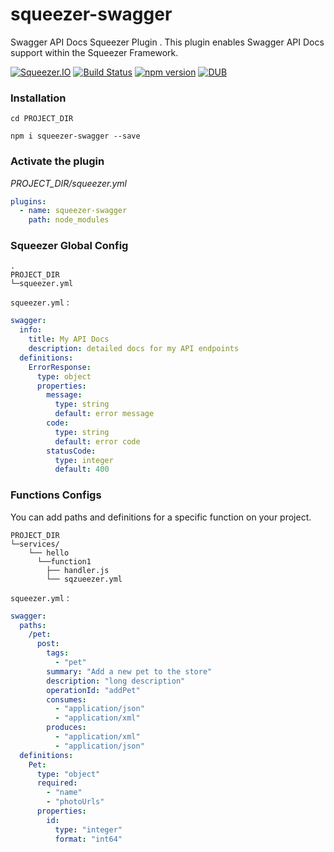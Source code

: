 # squeezer-swagger
Swagger API Docs Squeezer Plugin  . This plugin enables Swagger API Docs support within the Squeezer Framework.

[![Squeezer.IO](https://cdn.rawgit.com/SqueezerIO/squeezer/9a010c35/docs/gitbook/images/badge.svg)](https://Squeezer.IO)
[![Build Status](https://travis-ci.org/SqueezerIO/squeezer-swagger.svg?branch=master)](https://travis-ci.org/SqueezerIO/squeezer-swagger)
[![npm version](https://badge.fury.io/js/squeezer-swagger.svg)](https://badge.fury.io/js/squeezer-swagger)
[![DUB](https://img.shields.io/dub/l/vibe-d.svg)]()

### Installation

`cd PROJECT_DIR`

`npm i squeezer-swagger --save`

### Activate the plugin

*PROJECT_DIR/squeezer.yml*

```yaml
plugins:
  - name: squeezer-swagger
    path: node_modules
```

### Squeezer Global Config

```
.
PROJECT_DIR
└─squeezer.yml
```

`squeezer.yml` :

```yaml
swagger:
  info:
    title: My API Docs
    description: detailed docs for my API endpoints
  definitions:
    ErrorResponse:
      type: object
      properties:
        message:
          type: string
          default: error message
        code:
          type: string
          default: error code
        statusCode:
          type: integer
          default: 400
```          


### Functions Configs

You can add paths and definitions for a specific function on your project.

```
PROJECT_DIR
└─services/
    └── hello
      └──function1 
        ├── handler.js
        └── sqzueezer.yml
```

`squeezer.yml` :

```yaml
swagger:
  paths:
    /pet:
      post:
        tags:
          - "pet"
        summary: "Add a new pet to the store"
        description: "long description"
        operationId: "addPet"
        consumes:
          - "application/json"
          - "application/xml"
        produces:
          - "application/xml"
          - "application/json"
  definitions:
    Pet:
      type: "object"
      required:
        - "name"
        - "photoUrls"
      properties:
        id:
          type: "integer"
          format: "int64"
```

